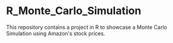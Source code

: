 # R_Monte_Carlo_Simulation
This repository contains a project in R to showcase a Monte Carlo Simulation using Amazon's stock prices.
